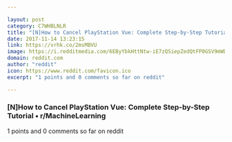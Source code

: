 ```yaml
---

layout: post
category: C7WHBLNLR
title: "[N]How to Cancel PlayStation Vue: Complete Step-by-Step Tutorial • r/MachineLearning"
date: 2017-11-14 13:23:15
link: https://vrhk.co/2msMBVU
image: https://i.redditmedia.com/6EByYbkHttNtw-iE7zQSiepZedQtFP0GSV9mWDV-Mc8.jpg?w=320&s=f6deb53efc9f451473919784aca6f2b9
domain: reddit.com
author: "reddit"
icon: https://www.reddit.com/favicon.ico
excerpt: "1 points and 0 comments so far on reddit"

---
```


### [N]How to Cancel PlayStation Vue: Complete Step-by-Step Tutorial • r/MachineLearning

1 points and 0 comments so far on reddit